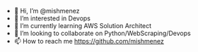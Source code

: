 - 👋 Hi, I’m @mishmenez
- 👀 I’m interested in Devops
- 🌱 I’m currently learning AWS Solution Architect
- 💞️ I’m looking to collaborate on Python/WebScraping/Devops
- 📫 How to reach me https://github.com/mishmenez

<!---
mishmenez/mishmenez is a ✨ special ✨ repository because its `README.md` (this file) appears on your GitHub profile.
You can click the Preview link to take a look at your changes.
--->
